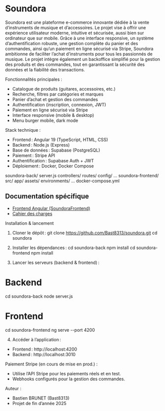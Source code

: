 
# Soundora

Soundora est une plateforme e-commerce innovante dédiée à la vente d’instruments de musique et d’accessoires. Le projet vise à offrir une expérience utilisateur moderne, intuitive et sécurisée, aussi bien sur ordinateur que sur mobile. Grâce à une interface responsive, un système d’authentification robuste, une gestion complète du panier et des commandes, ainsi qu’un paiement en ligne sécurisé via Stripe, Soundora ambitionne de faciliter l’achat d’instruments pour tous les passionnés de musique. Le projet intègre également un backoffice simplifié pour la gestion des produits et des commandes, tout en garantissant la sécurité des données et la fiabilité des transactions.

Fonctionnalités principales :

- Catalogue de produits (guitares, accessoires, etc.)
- Recherche, filtres par catégories et marques
- Panier d’achat et gestion des commandes
- Authentification (inscription, connexion, JWT)
- Paiement en ligne sécurisé via Stripe
- Interface responsive (mobile & desktop)
- Menu burger mobile, dark mode


Stack technique :

- Frontend : Angular 19 (TypeScript, HTML, CSS)
- Backend : Node.js (Express)
- Base de données : Supabase (PostgreSQL)
- Paiement : Stripe API
- Authentification : Supabase Auth + JWT
- Déploiement : Docker, Docker Compose

soundora-back/
  server.js
  controllers/
  routes/
  config/
  ...
  soundora-frontend/
    src/
      app/
      assets/
      environments/
    ...
docker-compose.yml

## Documentation spécifique

- [Frontend Angular (SoundoraFrontend)](./soundora-frontend/README.md)
- [Cahier des charges](./docs/cahier-des-charges.md)


Installation & lancement

1. Cloner le dépôt :
git clone https://github.com/Bast8313/soundora.git
cd soundora

2. Installer les dépendances :
cd soundora-back
npm install
cd soundora-frontend
npm install

3. Lancer les serveurs (backend & frontend) :
# Backend
cd soundora-back
node server.js
# Frontend
cd soundora-frontend
ng serve --port 4200

4. Accéder à l’application :

- Frontend : http://localhost:4200
- Backend : http://localhost:3010
  

Paiement Stripe (en cours de mise en prod.) :

- Utilise l’API Stripe pour les paiements réels et en test.
- Webhooks configurés pour la gestion des commandes.

  
Auteur :
- Bastien BRUNET (Bast8313)
- Projet de fin d’année 2025
